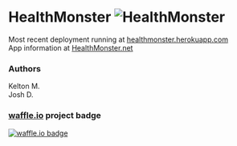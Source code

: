 # HealthMonster ![HealthMonster](http://d3nf22m6d68s6c.cloudfront.net/622637/958174/1341028381/50.png)

Most recent deployment running at [healthmonster.herokuapp.com](http://healthmonster.herokuapp.com "HealthMonster")  
App information at [HealthMonster.net](http://healthmonster.net "HealthMonster.net")

### Authors ###
  Kelton M.  
  Josh D.

### [waffle.io](http://waffle.io) project badge ###
[![waffle.io badge](http://badge.waffle.io/duffcodester/hm.png)](http://waffle.io/duffcodester/hm)
